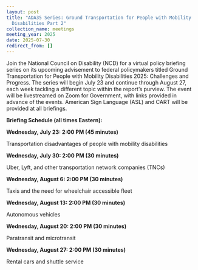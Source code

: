 ```yaml
---
layout: post
title: "ADA35 Series: Ground Transportation for People with Mobility
  Disabilities Part 2"
collection_name: meetings
meeting_year: 2025
date: 2025-07-30
redirect_from: []
---
```

Join the National Council on Disability (NCD) for a virtual policy briefing series on its upcoming advisement to federal policymakers titled Ground Transportation for People with Mobility Disabilities 2025: Challenges and Progress. The series will begin July 23 and continue through August 27, each week tackling a different topic within the report’s purview. The event will be livestreamed on Zoom for Government, with links provided in advance of the events. American Sign Language (ASL) and CART will be provided at all briefings.



**Briefing Schedule (all times Eastern):**



**Wednesday, July 23: 2:00 PM (45 minutes)**

Transportation disadvantages of people with mobility disabilities



**Wednesday, July 30: 2:00 PM (30 minutes)**

Uber, Lyft, and other transportation network companies (TNCs)



**Wednesday, August 6: 2:00 PM (30 minutes)**

Taxis and the need for wheelchair accessible fleet



**Wednesday, August 13: 2:00 PM (30 minutes)**

Autonomous vehicles



**Wednesday, August 20: 2:00 PM (30 minutes)**

Paratransit and microtransit



**Wednesday, August 27: 2:00 PM (30 minutes)**

Rental cars and shuttle service
